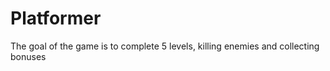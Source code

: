 # Platformer

<p>The goal of the game is to complete 5 levels, killing enemies and collecting bonuses</p>
